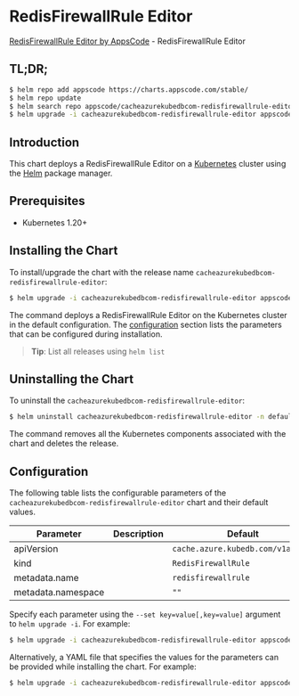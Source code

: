 # RedisFirewallRule Editor

[RedisFirewallRule Editor by AppsCode](https://appscode.com) - RedisFirewallRule Editor

## TL;DR;

```bash
$ helm repo add appscode https://charts.appscode.com/stable/
$ helm repo update
$ helm search repo appscode/cacheazurekubedbcom-redisfirewallrule-editor --version=v0.27.0
$ helm upgrade -i cacheazurekubedbcom-redisfirewallrule-editor appscode/cacheazurekubedbcom-redisfirewallrule-editor -n default --create-namespace --version=v0.27.0
```

## Introduction

This chart deploys a RedisFirewallRule Editor on a [Kubernetes](http://kubernetes.io) cluster using the [Helm](https://helm.sh) package manager.

## Prerequisites

- Kubernetes 1.20+

## Installing the Chart

To install/upgrade the chart with the release name `cacheazurekubedbcom-redisfirewallrule-editor`:

```bash
$ helm upgrade -i cacheazurekubedbcom-redisfirewallrule-editor appscode/cacheazurekubedbcom-redisfirewallrule-editor -n default --create-namespace --version=v0.27.0
```

The command deploys a RedisFirewallRule Editor on the Kubernetes cluster in the default configuration. The [configuration](#configuration) section lists the parameters that can be configured during installation.

> **Tip**: List all releases using `helm list`

## Uninstalling the Chart

To uninstall the `cacheazurekubedbcom-redisfirewallrule-editor`:

```bash
$ helm uninstall cacheazurekubedbcom-redisfirewallrule-editor -n default
```

The command removes all the Kubernetes components associated with the chart and deletes the release.

## Configuration

The following table lists the configurable parameters of the `cacheazurekubedbcom-redisfirewallrule-editor` chart and their default values.

|     Parameter      | Description |                   Default                    |
|--------------------|-------------|----------------------------------------------|
| apiVersion         |             | <code>cache.azure.kubedb.com/v1alpha1</code> |
| kind               |             | <code>RedisFirewallRule</code>               |
| metadata.name      |             | <code>redisfirewallrule</code>               |
| metadata.namespace |             | <code>""</code>                              |


Specify each parameter using the `--set key=value[,key=value]` argument to `helm upgrade -i`. For example:

```bash
$ helm upgrade -i cacheazurekubedbcom-redisfirewallrule-editor appscode/cacheazurekubedbcom-redisfirewallrule-editor -n default --create-namespace --version=v0.27.0 --set apiVersion=cache.azure.kubedb.com/v1alpha1
```

Alternatively, a YAML file that specifies the values for the parameters can be provided while
installing the chart. For example:

```bash
$ helm upgrade -i cacheazurekubedbcom-redisfirewallrule-editor appscode/cacheazurekubedbcom-redisfirewallrule-editor -n default --create-namespace --version=v0.27.0 --values values.yaml
```
